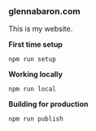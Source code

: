 ### glennabaron.com

This is my website.

**First time setup**
```
npm run setup
```

**Working locally**
```
npm run local
```

**Building for production**
```
npm run publish
```
